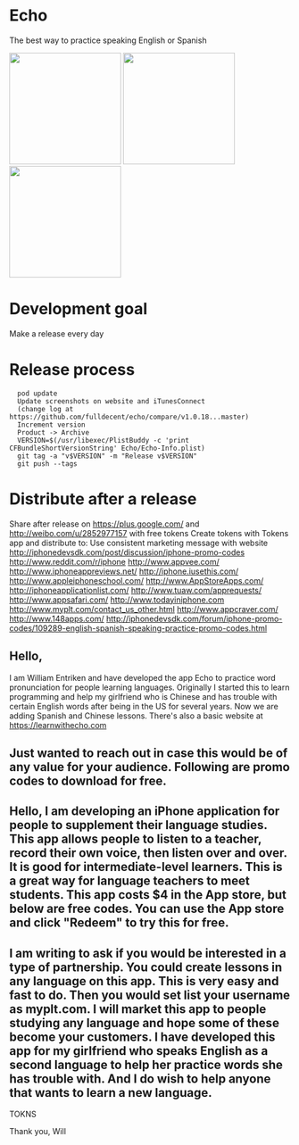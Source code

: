 Echo
====

The best way to practice speaking English or Spanish

<img src="http://learnwithecho.com/splashAssets/ss1.png" style="height:200px">
<img src="http://learnwithecho.com/splashAssets/ss2.png" style="height:200px">
<img src="http://learnwithecho.com/splashAssets/ss3.png" style="height:200px">

Development goal
====
Make a release every day

Release process
====
```
  pod update
  Update screenshots on website and iTunesConnect
  (change log at https://github.com/fulldecent/echo/compare/v1.0.18...master)
  Increment version
  Product -> Archive
  VERSION=$(/usr/libexec/PlistBuddy -c 'print CFBundleShortVersionString' Echo/Echo-Info.plist)
  git tag -a "v$VERSION" -m "Release v$VERSION"
  git push --tags
```

Distribute after a release
====
  Share after release on https://plus.google.com/ and http://weibo.com/u/2852977157 with free tokens
  Create tokens with Tokens app and distribute to:
  Use consistent marketing message with website
    http://iphonedevsdk.com/post/discussion/iphone-promo-codes
    http://www.reddit.com/r/iphone
    http://www.appvee.com/
    http://www.iphoneappreviews.net/
    http://iphone.iusethis.com/
    http://www.appleiphoneschool.com/
    http://www.AppStoreApps.com/
    http://iphoneapplicationlist.com/
    http://www.tuaw.com/apprequests/
    http://www.appsafari.com/
    http://www.todayiniphone.com
    http://www.myplt.com/contact_us_other.html
    http://www.appcraver.com/
    http://www.148apps.com/
    http://iphonedevsdk.com/forum/iphone-promo-codes/109289-english-spanish-speaking-practice-promo-codes.html

Hello, 
--------------------------
I am William Entriken and have developed the app Echo to practice word pronunciation for people learning languages. Originally I started this to learn programming and help my girlfriend who is Chinese and has trouble with certain English words after being in the US for several years. Now we are adding Spanish and Chinese lessons. There's also a basic website at https://learnwithecho.com

Just wanted to reach out in case this would be of any value for your audience. Following are promo codes to download for free.
--------------------------
 Hello, I am developing an iPhone application for people to supplement their language studies. This app allows people to listen to a teacher, record their own voice, then listen over and over. It is good for intermediate-level learners. This is a great way for language teachers to meet students. This app costs $4 in the App store, but below are free codes. You can use the App store and click "Redeem" to try this for free.
--------------------------
 I am writing to ask if you would be interested in a type of partnership. You could create lessons in any language on this app. This is very easy and fast to do. Then you would set list your username as myplt.com. I will market this app to people studying any language and hope some of these become your customers. I have developed this app for my girlfriend who speaks English as a second language to help her practice words she has trouble with. And I do wish to help anyone that wants to learn a new language.
--------------------------
TOKNS

Thank you,
Will
